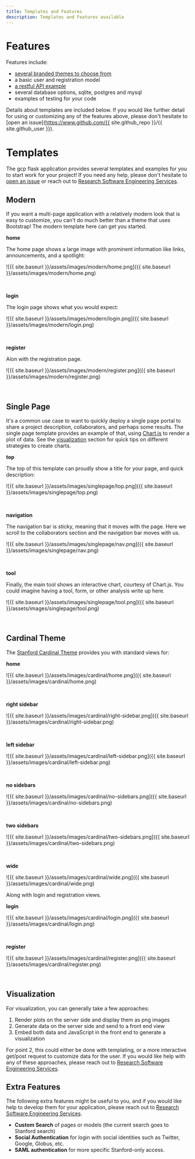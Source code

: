 ```yaml
---
title: Templates and Features
description: Templates and Features available
---
```


# Features

Features include:

 - [several branded themes to choose from](#templates)
 - a basic user and registration model
 - [a restful API example](api)
 - several database options, sqlite, postgres and mysql
 - examples of testing for your code

Details about templates are included below. If you would like further detail
for using or customizing any of the features above, please don't hesitate to 
[open an issue](https://www.github.com/{{ site.github_repo }}/{{ site.github_user }}).


# Templates

The gcp flask application provides several templates and examples for you to start work
for your project! If you need any help, please don't hesitate to [open an issue](https://github.com/stanford-rc/gcp-flask-stanford/issues)
or reach out to [Research Software Engineering Services](https://stanford-rc.github.io/rse-services/request).

## Modern

If you want a multi-page application with a relatively modern look that is easy to customize,
you can't do much better than a theme that uses Bootstrap! The modern template here can get you started.

**home**

The home page shows a large image with prominent information like links, announcements, and a spotlight:

![{{ site.baseurl }}/assets/images/modern/home.png]({{ site.baseurl }}/assets/images/modern/home.png)

<br>


**login**

The login page shows what you would expect:

![{{ site.baseurl }}/assets/images/modern/login.png]({{ site.baseurl }}/assets/images/modern/login.png)

<br>


**register**

Alon with the registration page.

![{{ site.baseurl }}/assets/images/modern/register.png]({{ site.baseurl }}/assets/images/modern/register.png)

<br>


## Single Page

It's a common use case to want to quickly deploy a single page portal to share a project description, collaborators,
and perhaps some results. The single page template provides an example of that, using [Chart.js](https://www.chartjs.org/) to render
a plot of data. See the [visualization](#visualization) section for quick tips on different strategies to create charts.

**top**

The top of this template can proudly show a title for your page, and quick description:

![{{ site.baseurl }}/assets/images/singlepage/top.png]({{ site.baseurl }}/assets/images/singlepage/top.png)

<br>


**navigation**

The navigation bar is sticky, meaning that it moves with the page. Here we scroll to the collaborators section
and the navigation bar moves with us.

![{{ site.baseurl }}/assets/images/singlepage/nav.png]({{ site.baseurl }}/assets/images/singlepage/nav.png)

<br>


**tool**

Finally, the main tool shows an interactive chart, courtesy of Chart.js. You could imagine having a tool, form,
or other analysis write up here.

![{{ site.baseurl }}/assets/images/singlepage/tool.png]({{ site.baseurl }}/assets/images/singlepage/tool.png)

<br>



## Cardinal Theme

The [Stanford Cardinal Theme](http://web.stanford.edu/group/webdev/cardinal/) provides you with standard views for:

**home**

![{{ site.baseurl }}/assets/images/cardinal/home.png]({{ site.baseurl }}/assets/images/cardinal/home.png)

<br>

**right sidebar**

![{{ site.baseurl }}/assets/images/cardinal/right-sidebar.png]({{ site.baseurl }}/assets/images/cardinal/right-sidebar.png)

<br>

**left sidebar**

![{{ site.baseurl }}/assets/images/cardinal/left-sidebar.png]({{ site.baseurl }}/assets/images/cardinal/left-sidebar.png)

<br>

**no sidebars**

![{{ site.baseurl }}/assets/images/cardinal/no-sidebars.png]({{ site.baseurl }}/assets/images/cardinal/no-sidebars.png)

<br>

**two sidebars**

![{{ site.baseurl }}/assets/images/cardinal/two-sidebars.png]({{ site.baseurl }}/assets/images/cardinal/two-sidebars.png)

<br>

**wide**

![{{ site.baseurl }}/assets/images/cardinal/wide.png]({{ site.baseurl }}/assets/images/cardinal/wide.png)


Along with login and registration views.

**login**

![{{ site.baseurl }}/assets/images/cardinal/login.png]({{ site.baseurl }}/assets/images/cardinal/login.png)

<br>

**register**

![{{ site.baseurl }}/assets/images/cardinal/register.png]({{ site.baseurl }}/assets/images/cardinal/register.png)

<br>



## Visualization

For visualization, you can generally take a few approaches:

 1. Render plots on the server side and display them as png images
 2. Generate data on the server side and send to a front end view
 3. Embed both data and JavaScript in the front end to generate a visualization

For point 2, this could either be done with templating, or a more interactive get/post request
to customize data for the user. If you would like help with any of these approaches, please
reach out to [Research Software Engineering Services](https://stanford-rc.github.io/rse-services/request).

## Extra Features

The following extra features might be useful to you, and if you would like help to develop
them for your application, please reach out to [Research Software Engineering Services](https://stanford-rc.github.io/rse-services/).

 - **Custom Search** of pages or models (the current search goes to Stanford search)
 - **Social Authentication** for login with social identities such as Twitter, Google, Globus, etc.
 - **SAML authentication** for more specific Stanford-only access.
